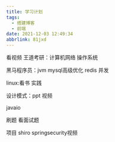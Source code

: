 ```yaml
---
title: 学习计划
tags:
  - 搭建博客
  - 前端
date: 2021-12-03 12:49:34
abbrlink: 81jxd
---
```

看视频
王道考研：计算机网络   操作系统

黑马程序员：jvm  mysql高级优化  redis  并发

linux:看书 实践

设计模式：ppt 视频

javaio

刷题  看面试题

项目  shiro  springsecurity视频

